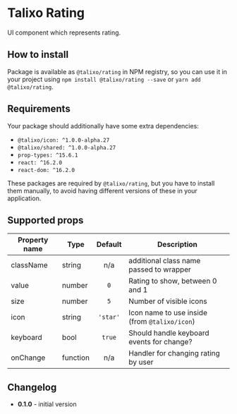 # Talixo Rating

UI component which represents rating.

## How to install

Package is available as `@talixo/rating` in NPM registry, so you can use it in your project
using `npm install @talixo/rating --save` or `yarn add @talixo/rating`.

## Requirements

Your package should additionally have some extra dependencies:

- `@talixo/icon: ^1.0.0-alpha.27`
- `@talixo/shared: ^1.0.0-alpha.27`
- `prop-types: ^15.6.1`
- `react: ^16.2.0`
- `react-dom: ^16.2.0`

These packages are required by `@talixo/rating`, but you have to install them manually,
to avoid having different versions of these in your application.

## Supported props

Property name | Type      | Default  | Description
--------------|-----------|:--------:|--------------------------------
className     | string    | n/a      | additional class name passed to wrapper
value         | number    | `0`      | Rating to show, between 0 and 1
size          | number    | `5`      | Number of visible icons
icon          | string    | `'star'` | Icon name to use inside (from `@talixo/icon`)
keyboard      | bool      | `true`   | Should handle keyboard events for change?
onChange      | function  | n/a      | Handler for changing rating by user

## Changelog

- **0.1.0** - initial version
